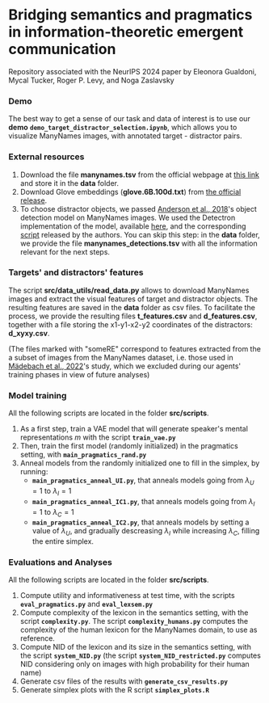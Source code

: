 # Bridging semantics and pragmatics in information-theoretic emergent communication

Repository associated with the NeurIPS 2024 paper by Eleonora Gualdoni, Mycal Tucker, Roger P. Levy, and Noga Zaslavsky




### **Demo**
The best way to get a sense of our task and data of interest is to use our **demo** **`demo_target_distractor_selection.ipynb`**, which allows you to visualize ManyNames images, with annotated target - distractor pairs. 

### **External resources**

1. Download the file **manynames.tsv** from the official webpage at [this link](https://amore-upf.github.io/manynames/) and store it in the **data** folder.
2. Download Glove embeddings (**glove.6B.100d.txt**) from [the official release](https://nlp.stanford.edu/projects/glove/).
3. To choose distractor objects, we passed [Anderson et al., 2018](https://arxiv.org/abs/1707.07998)'s object detection model on ManyNames images. We used the Detectron implementation of the model, available [here](https://github.com/airsplay/py-bottom-up-attention), and the corresponding [script](https://github.com/airsplay/py-bottom-up-attention/blob/master/demo/demo_feature_extraction_attr.ipynb) released by the authors. You can skip this step: in the **data** folder, we provide the file **manynames_detections.tsv** with all the information relevant for the next steps.

### **Targets' and distractors' features**
The script **src/data_utils/read_data.py** allows to download ManyNames images and extract the visual features of target and distractor objects. The resulting features are saved in the **data** folder as csv files. To facilitate the process, we provide the resulting files **t_features.csv** and **d_features.csv**, together with a file storing the x1-y1-x2-y2 coordinates of the distractors: **d_xyxy.csv**.

(The files marked with "someRE" correspond to features extracted from the a subset of images from the ManyNames dataset, i.e. those used in [Mädebach et al., 2022](https://escholarship.org/uc/item/7cs7204s)'s study, which we excluded during our agents' training phases in view of future analyses) 


### **Model training**

All the following scripts are located in the folder **src/scripts**.

1. As a first step, train a VAE model that will generate speaker's mental representations $m$ with the script **`train_vae.py`**
2. Then, train the first model (randomly initialized) in the pragmatics setting, with **`main_pragmatics_rand.py`**
3. Anneal models from the randomly initialized one to fill in the simplex, by running:
    - **`main_pragmatics_anneal_UI.py`**, that anneals models going from $\lambda_U=1$ to $\lambda_I=1$ 
    - **`main_pragmatics_anneal_IC1.py`**, that anneals models going from $\lambda_I=1$ to $\lambda_C=1$ 
    - **`main_pragmatics_anneal_IC2.py`**, that anneals models by setting a value of $\lambda_U$, and gradually descreasing $\lambda_I$ while increasing $\lambda_C$, filling the entire simplex.

### **Evaluations and Analyses**

All the following scripts are located in the folder **src/scripts**.

1. Compute utility and informativeness at test time, with the scripts **`eval_pragmatics.py`** and **`eval_lexsem.py`**
2. Compute complexity of the lexicon in the semantics setting, with the script **`complexity.py`**. The script **`complexity_humans.py`** computes the complexity of the human lexicon for the ManyNames domain, to use as reference.
3. Compute NID of the lexicon and its size in the semantics setting, with the script **`system_NID.py`** (the script **`system_NID_restricted.py`** computes NID considering only on images with high probability for their human name)
4. Generate csv files of the results with **`generate_csv_results.py`**
5. Generate simplex plots with the R script **`simplex_plots.R`**

